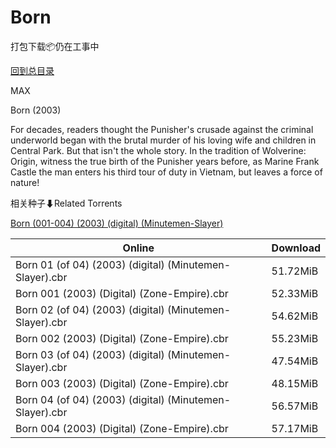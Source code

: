 # Born

打包下载📦仍在工事中

[回到总目录](/Catalogs.md)

MAX

Born (2003)

For decades, readers thought the Punisher's crusade against the criminal underworld began with the brutal murder of his loving wife and children in Central Park. But that isn't the whole story. In the tradition of Wolverine: Origin, witness the true birth of the Punisher years before, as Marine Frank Castle the man enters his third tour of duty in Vietnam, but leaves a force of nature!





相关种子⬇Related Torrents

[Born (001-004) (2003) (digital) (Minutemen-Slayer)](https://github.com/alicewish/markdown/blob/master/torrent/Born--001-004---2003---digital---Minutemen-Slayer.md)

Online | Download
--- | ---
Born 01 (of 04) (2003) (digital) (Minutemen-Slayer).cbr | 51.72MiB
Born 001 (2003) (Digital) (Zone-Empire).cbr | 52.33MiB
Born 02 (of 04) (2003) (digital) (Minutemen-Slayer).cbr | 54.62MiB
Born 002 (2003) (Digital) (Zone-Empire).cbr | 55.23MiB
Born 03 (of 04) (2003) (digital) (Minutemen-Slayer).cbr | 47.54MiB
Born 003 (2003) (Digital) (Zone-Empire).cbr | 48.15MiB
Born 04 (of 04) (2003) (digital) (Minutemen-Slayer).cbr | 56.57MiB
Born 004 (2003) (Digital) (Zone-Empire).cbr | 57.17MiB